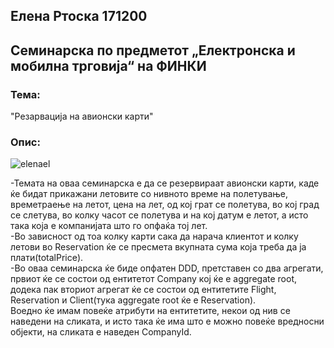## Елена Ртоска 171200
## Семинарска по предметот „Електронска и мобилна трговија“ на ФИНКИ

### Тема: 
"Резарвација на авионски карти"

### Опис:

![elenael](https://user-images.githubusercontent.com/48455819/94686139-b24f8e00-032a-11eb-973c-a3007ab01a74.png)

-Темата на оваа семинарска е да се резервираат авионски карти, каде ќе бидат прикажани летовите со нивното време на полетување, времетраење на летот, цена на лет, од кој грат се полетува, во кој град се слетува, во колку часот се полетува и на кој датум е летот, а исто така која е компанијата што го опфаќа тој лет. </br>
-Во зависност од тоа колку карти сака да нарача клиентот и колку летови во Reservation ќе се пресмета вкупната сума која треба да ја плати(totalPrice). </br>
-Во оваа семинарска ќе биде опфатен DDD, претставен со два агрегати, првиот ќе се состои од ентитетот Company кој ќе е aggregate root, додека пак вториот агрегат ќе се состои од ентитетите Flight, Reservation и Client(тука aggregate root ќе е Reservation).</br>
Воедно ќе имам повеќе атрибути на ентитетите, некои од нив се наведени на сликата, и исто така ќе има што е можно повеќе вредносни објекти, на сликата е наведен CompanyId.
